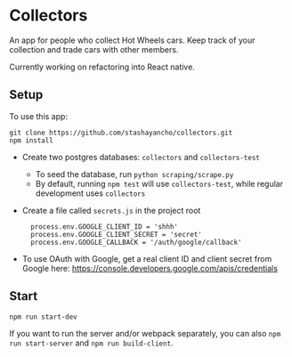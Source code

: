 # Collectors

An app for people who collect Hot Wheels cars. Keep track of your collection and trade cars with other members.

Currently working on refactoring into React native.


## Setup

To use this app:

```
git clone https://github.com/stashayancho/collectors.git
npm install
```


* Create two postgres databases: `collectors` and `collectors-test`
  * To seed the database, run `python scraping/scrape.py`
  * By default, running `npm test` will use `collectors-test`, while regular development uses `collectors`
* Create a file called `secrets.js` in the project root

  ```
    process.env.GOOGLE_CLIENT_ID = 'shhh'
    process.env.GOOGLE_CLIENT_SECRET = 'secret'
    process.env.GOOGLE_CALLBACK = '/auth/google/callback'
  ```

* To use OAuth with Google, get a real client ID and client secret from Google here: https://console.developers.google.com/apis/credentials

## Start

`npm run start-dev`

If you want to run the server and/or webpack separately, you can also `npm run start-server` and `npm run build-client`.
